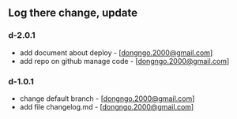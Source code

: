 ## Log there change, update 

### d-2.0.1
- add document about deploy - [dongngo.2000@gmail.com]
- add repo on github manage code - [dongngo.2000@gmail.com]

### d-1.0.1
- change default branch - [dongngo.2000@gmail.com]
- add file changelog.md - [dongngo.2000@gmail.com]